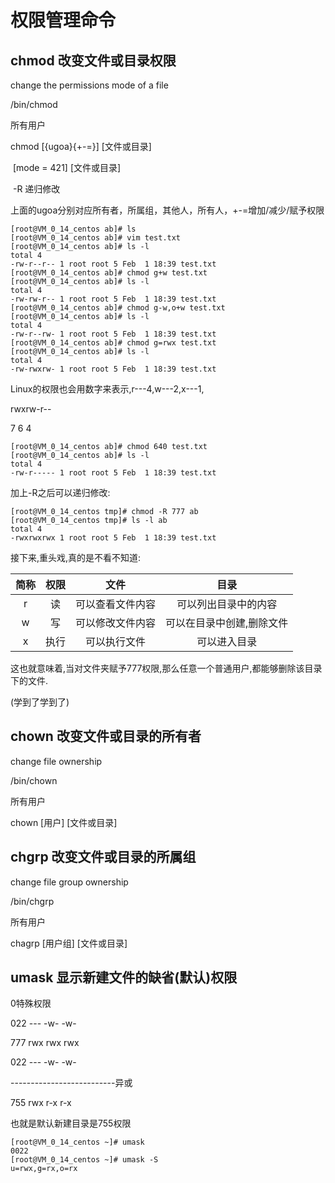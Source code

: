 # 权限管理命令

## chmod 改变文件或目录权限

change the permissions mode of a file

/bin/chmod

所有用户

chmod \[{ugoa}{+-=}\] \[文件或目录\]

​ \[mode = 421\] \[文件或目录\]

​ -R 递归修改

上面的ugoa分别对应所有者，所属组，其他人，所有人，+-=增加/减少/赋予权限

```text
[root@VM_0_14_centos ab]# ls
[root@VM_0_14_centos ab]# vim test.txt
[root@VM_0_14_centos ab]# ls -l
total 4
-rw-r--r-- 1 root root 5 Feb  1 18:39 test.txt
[root@VM_0_14_centos ab]# chmod g+w test.txt
[root@VM_0_14_centos ab]# ls -l
total 4
-rw-rw-r-- 1 root root 5 Feb  1 18:39 test.txt
[root@VM_0_14_centos ab]# chmod g-w,o+w test.txt
[root@VM_0_14_centos ab]# ls -l
total 4
-rw-r--rw- 1 root root 5 Feb  1 18:39 test.txt
[root@VM_0_14_centos ab]# chmod g=rwx test.txt
[root@VM_0_14_centos ab]# ls -l
total 4
-rw-rwxrw- 1 root root 5 Feb  1 18:39 test.txt
```

Linux的权限也会用数字来表示,r---4,w---2,x---1,

rwxrw-r--

7 6 4

```text
[root@VM_0_14_centos ab]# chmod 640 test.txt
[root@VM_0_14_centos ab]# ls -l
total 4
-rw-r----- 1 root root 5 Feb  1 18:39 test.txt
```

加上-R之后可以递归修改:

```text
[root@VM_0_14_centos tmp]# chmod -R 777 ab
[root@VM_0_14_centos tmp]# ls -l ab
total 4
-rwxrwxrwx 1 root root 5 Feb  1 18:39 test.txt
```

接下来,重头戏,真的是不看不知道:

| 简称 | 权限 | 文件 | 目录 |
| :---: | :---: | :---: | :---: |
| r | 读 | 可以查看文件内容 | 可以列出目录中的内容 |
| w | 写 | 可以修改文件内容 | 可以在目录中创建,删除文件 |
| x | 执行 | 可以执行文件 | 可以进入目录 |

这也就意味着,当对文件夹赋予777权限,那么任意一个普通用户,都能够删除该目录下的文件.

\(学到了学到了\)

## chown 改变文件或目录的所有者

change file ownership

/bin/chown

所有用户

chown \[用户\] \[文件或目录\]

## chgrp 改变文件或目录的所属组

change file group ownership

/bin/chgrp

所有用户

chagrp \[用户组\] \[文件或目录\]

## umask 显示新建文件的缺省\(默认\)权限

0特殊权限

022 --- -w- -w-

777 rwx rwx rwx

022 --- -w- -w-

--------------------------异或

755 rwx r-x r-x

也就是默认新建目录是755权限

```text
[root@VM_0_14_centos ~]# umask
0022
[root@VM_0_14_centos ~]# umask -S
u=rwx,g=rx,o=rx
```

